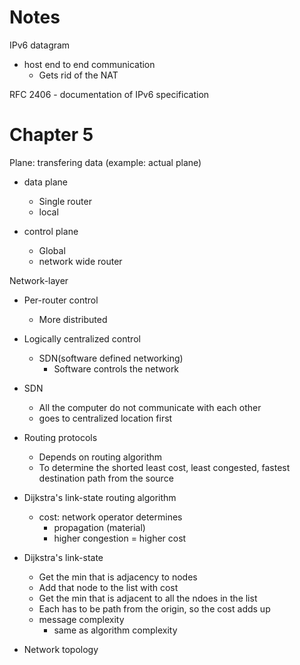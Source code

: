 # Notes

IPv6 datagram
- host end to end communication
  - Gets rid of the NAT

RFC 2406 - documentation of IPv6 specification

# Chapter 5
Plane: transfering data (example: actual plane)

- data plane
  - Single router
  - local

- control plane
  - Global
  - network wide router

Network-layer
- Per-router control
  - More distributed
- Logically centralized control
  - SDN(software defined networking)
    - Software controls the network

- SDN
  - All the computer do not communicate with each other
  - goes to centralized location first
  
- Routing protocols
  - Depends on routing algorithm
  - To determine the shorted least cost, least congested, fastest destination path from the source
  
- Dijkstra's link-state routing algorithm
  - cost: network operator determines
    - propagation (material)
    - higher congestion = higher cost
    
- Dijkstra's link-state
  - Get the min that is adjacency to nodes
  - Add that node to the list with cost
  - Get the min that is adjacent to all the ndoes in the list
  - Each has to be path from the origin, so the cost adds up
  - message complexity
    - same as algorithm complexity

- Network topology
  

